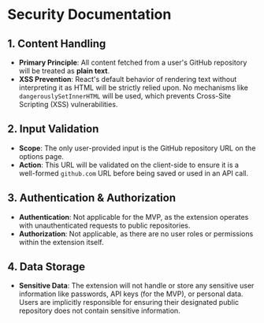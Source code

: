 # Security Documentation

## 1. Content Handling

* **Primary Principle**: All content fetched from a user's GitHub repository will be treated as **plain text**.
* **XSS Prevention**: React's default behavior of rendering text without interpreting it as HTML will be strictly relied upon. No mechanisms like `dangerouslySetInnerHTML` will be used, which prevents Cross-Site Scripting (XSS) vulnerabilities.

## 2. Input Validation

* **Scope**: The only user-provided input is the GitHub repository URL on the options page.
* **Action**: This URL will be validated on the client-side to ensure it is a well-formed `github.com` URL before being saved or used in an API call.

## 3. Authentication & Authorization

* **Authentication**: Not applicable for the MVP, as the extension operates with unauthenticated requests to public repositories.
* **Authorization**: Not applicable, as there are no user roles or permissions within the extension itself.

## 4. Data Storage

* **Sensitive Data**: The extension will not handle or store any sensitive user information like passwords, API keys (for the MVP), or personal data. Users are implicitly responsible for ensuring their designated public repository does not contain sensitive information.
